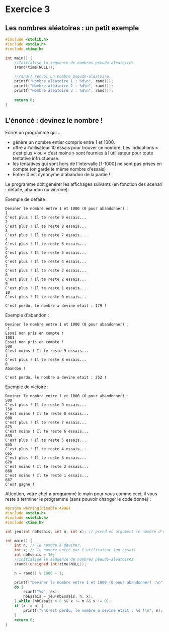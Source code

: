 # Exercice 3

## Les nombres aléatoires : un petit exemple

```C runnable
#include <stdlib.h>
#include <stdio.h>
#include <time.h>

int main() {
	//Initialise la séquence de nombres pseudo-aléatoires
	srand(time(NULL));

	//rand() renvoi un nombre pseudo-aléatoire.
	printf("Nombre aléatoire 1 : %d\n", rand());
	printf("Nombre aléatoire 2 : %d\n", rand());
	printf("Nombre aléatoire 3 : %d\n", rand());
	
	return 0;
}
```


## L'énoncé : devinez le nombre ! 

Ecrire un programme qui …
- génère un nombre entier compris entre 1 et 1000.
- offre à l’utilisateur 10 essais pour trouver ce nombre.  Les indications « c’est plus » ou « c’est moins » sont fournies à l’utilisateur pour toute tentative infructueuse.
- les tentatives qui sont hors de l'intervalle [1-1000] ne sont pas prises en compte (on garde le même nombre d'essais)
- Entrer 0 est synonyme d'abandon de la partie !

Le programme doit générer les affichages suivants (en fonction des scenari : défaite, abandon ou vicroire):

Exemple de défaite :
```
Deviner le nombre entre 1 et 1000 (0 pour abandonner) :
1
C'est plus ! Il te reste 9 essais...
2
C'est plus ! Il te reste 8 essais...
3
C'est plus ! Il te reste 7 essais...
4
C'est plus ! Il te reste 6 essais...
5
C'est plus ! Il te reste 5 essais...
6
C'est plus ! Il te reste 4 essais...
7
C'est plus ! Il te reste 3 essais...
8
C'est plus ! Il te reste 2 essais...
9
C'est plus ! Il te reste 1 essais...
10
C'est plus ! Il te reste 0 essais...

C'est perdu, le nombre a devine etait : 179 !
```

Exemple d'abandon :
```
Deviner le nombre entre 1 et 1000 (0 pour abandonner) :
-1
Essai non pris en compte !
1001
Essai non pris en compte !
500
C'est moins ! Il te reste 9 essais...
1
C'est plus ! Il te reste 8 essais...
0
Abandon !

C'est perdu, le nombre a devine etait : 252 !
```

Exemple de victoire :
```
Deviner le nombre entre 1 et 1000 (0 pour abandonner) :
500
C'est plus ! Il te reste 9 essais...
750
C'est moins ! Il te reste 8 essais...
600
C'est plus ! Il te reste 7 essais...
675
C'est moins ! Il te reste 6 essais...
635
C'est plus ! Il te reste 5 essais...
655
C'est plus ! Il te reste 4 essais...
665
C'est plus ! Il te reste 3 essais...
670
C'est moins ! Il te reste 2 essais...
668
C'est moins ! Il te reste 1 essais...
667
C'est gagne !
```

Attention, votre chef a programmé le main pour vous comme ceci, il vous reste à terminer le programme (sans pouvoir changer le code donné) : 

```C
#pragma warning(disable:4996)
#include <stdio.h>
#include <stdlib.h>
#include <time.h>

int jeu(int nbEssais, int n, int x); // prend en argument le nombre d'essais restants (nbEssais), le nombre à deviner (n) et le nombre entré par l'utilisateur (x) et retourne le nombre d'essais restants actualisés.

int main() {
    int n; // le nombre à deviner.
    int x; // le nombre entré par l'utilisateur (un essai)
    int nbEssais = 10;
    //Initialise la séquence de nombres pseudo-aléatoires
    srand((unsigned int)time(NULL));

    n = rand() % 1000 + 1;

    printf("Deviner le nombre entre 1 et 1000 (0 pour abandonner) :\n");
    do {
        scanf("%d", &x);
        nbEssais = jeu(nbEssais, n, x);
    } while (nbEssais > 0 && x != n && x != 0);
    if (x != n) {
        printf("\nC'est perdu, le nombre a devine etait : %d !\n", n);
    }
    return 0;
}
```